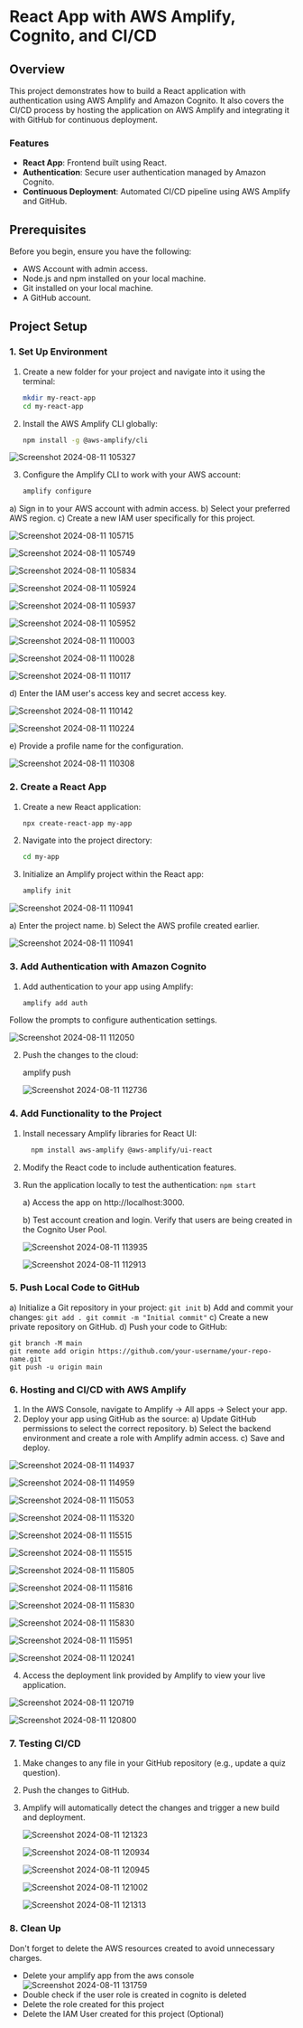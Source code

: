 # React App with AWS Amplify, Cognito, and CI/CD

## Overview

This project demonstrates how to build a React application with authentication using AWS Amplify and Amazon Cognito. It also covers the CI/CD process by hosting the application on AWS Amplify and integrating it with GitHub for continuous deployment.

### Features
- **React App**: Frontend built using React.
- **Authentication**: Secure user authentication managed by Amazon Cognito.
- **Continuous Deployment**: Automated CI/CD pipeline using AWS Amplify and GitHub.

## Prerequisites

Before you begin, ensure you have the following:
- AWS Account with admin access.
- Node.js and npm installed on your local machine.
- Git installed on your local machine.
- A GitHub account.

## Project Setup

### 1. Set Up Environment

1. Create a new folder for your project and navigate into it using the terminal:
   ```bash
   mkdir my-react-app
   cd my-react-app
2. Install the AWS Amplify CLI globally:
   ```bash
   npm install -g @aws-amplify/cli

  ![Screenshot 2024-08-11 105327](https://github.com/user-attachments/assets/683d0b77-106d-4923-8e5d-c52bc5b5db4b)

   
3. Configure the Amplify CLI to work with your AWS account:
   ```bash
   amplify configure
  a) Sign in to your AWS account with admin access.
  b) Select your preferred AWS region.
  c) Create a new IAM user specifically for this project.

  ![Screenshot 2024-08-11 105715](https://github.com/user-attachments/assets/220d9eaa-b043-4754-bd07-e0aaa23436b9)
  
  ![Screenshot 2024-08-11 105749](https://github.com/user-attachments/assets/28e9421d-1944-44cd-b512-68fbd6d43640)

  ![Screenshot 2024-08-11 105834](https://github.com/user-attachments/assets/00113c21-edb7-411d-b20c-69a07926c06a)

  ![Screenshot 2024-08-11 105924](https://github.com/user-attachments/assets/204801e9-3b04-42c5-9aaf-34edc440fcc4)

  ![Screenshot 2024-08-11 105937](https://github.com/user-attachments/assets/bce306d5-1b78-495b-a76a-de18a98de652)

  ![Screenshot 2024-08-11 105952](https://github.com/user-attachments/assets/e9270e62-cb0c-4878-8081-d641709c28a2)

  ![Screenshot 2024-08-11 110003](https://github.com/user-attachments/assets/11106a05-567e-48b2-b9bf-2213ff4b44db)

  ![Screenshot 2024-08-11 110028](https://github.com/user-attachments/assets/22f4e08e-3907-41fa-bd4d-9c5cf4f86fc5)

  ![Screenshot 2024-08-11 110117](https://github.com/user-attachments/assets/906f5f12-4cf8-4cd0-8c6d-297a0c97fe24)


  d) Enter the IAM user's access key and secret access key.

   ![Screenshot 2024-08-11 110142](https://github.com/user-attachments/assets/9aca1c09-7c28-4328-a514-d29245cc419e)

   ![Screenshot 2024-08-11 110224](https://github.com/user-attachments/assets/da0f377d-56bf-4ae2-a210-b04f3dfcbdde)

    
  e) Provide a profile name for the configuration.

   ![Screenshot 2024-08-11 110308](https://github.com/user-attachments/assets/7b9fe8b4-785d-4370-b2aa-0ca1d76e2791)


### 2. Create a React App

1. Create a new React application:
   ```bash
   npx create-react-app my-app
2. Navigate into the project directory:
   ```bash
   cd my-app
3. Initialize an Amplify project within the React app:
   ```bash
   amplify init

  ![Screenshot 2024-08-11 110941](https://github.com/user-attachments/assets/0a6b5ba7-dc87-43d9-948c-9968223a7bb7)

  a) Enter the project name.
  b) Select the AWS profile created earlier.

  ![Screenshot 2024-08-11 110941](https://github.com/user-attachments/assets/c1483c3a-eed9-4beb-b4e2-76cba8c2ad4f)


### 3. Add Authentication with Amazon Cognito

1. Add authentication to your app using Amplify:
   ```bash
   amplify add auth
  Follow the prompts to configure authentication settings.

  ![Screenshot 2024-08-11 112050](https://github.com/user-attachments/assets/5686e6ed-1083-4119-8870-d3c586c74b86)

  
2. Push the changes to the cloud:
     
    amplify push

   ![Screenshot 2024-08-11 112736](https://github.com/user-attachments/assets/9c51fce0-731c-4c29-97e8-e90028542a70)


### 4. Add Functionality to the Project

1. Install necessary Amplify libraries for React UI:
   ```bash
     npm install aws-amplify @aws-amplify/ui-react

2. Modify the React code to include authentication features.
   
3. Run the application locally to test the authentication:
    ```npm start```

     a) Access the app on http://localhost:3000.
   
     b) Test account creation and login. Verify that users are being created in the Cognito User Pool.

      ![Screenshot 2024-08-11 113935](https://github.com/user-attachments/assets/7bdd61d7-32c2-4a7f-964c-36e827f8df82)

      ![Screenshot 2024-08-11 112913](https://github.com/user-attachments/assets/274b4a84-2090-4f55-afef-8c66a5e3a796)




### 5. Push Local Code to GitHub

a) Initialize a Git repository in your project: ```git init```
b) Add and commit your changes:
      ```git add .
      git commit -m "Initial commit"```
c) Create a new private repository on GitHub.
d) Push your code to GitHub:

    git branch -M main
    git remote add origin https://github.com/your-username/your-repo-name.git
    git push -u origin main

### 6. Hosting and CI/CD with AWS Amplify

1. In the AWS Console, navigate to Amplify -> All apps -> Select your app.
2. Deploy your app using GitHub as the source:
    a) Update GitHub permissions to select the correct repository.
    b) Select the backend environment and create a role with Amplify admin access.
    c) Save and deploy.

  ![Screenshot 2024-08-11 114937](https://github.com/user-attachments/assets/e2eb0839-25f1-4e40-ad55-751a70e52594)

  ![Screenshot 2024-08-11 114959](https://github.com/user-attachments/assets/0d710477-6361-4763-b757-708129884e83)

  ![Screenshot 2024-08-11 115053](https://github.com/user-attachments/assets/d5211ba1-fd4e-4d63-9eda-d03e9d89f63d)

  ![Screenshot 2024-08-11 115320](https://github.com/user-attachments/assets/6e0fc17e-6ada-4358-b131-c219741ba794)

  ![Screenshot 2024-08-11 115515](https://github.com/user-attachments/assets/12562321-e93e-4d4f-aa72-178bbf700a49)

  ![Screenshot 2024-08-11 115515](https://github.com/user-attachments/assets/9656ff90-46e3-4a90-9225-6046ceeaec3e)

  ![Screenshot 2024-08-11 115805](https://github.com/user-attachments/assets/517649ee-9aa5-4bc8-826a-60a03387dce0)

  ![Screenshot 2024-08-11 115816](https://github.com/user-attachments/assets/da0e404d-41ba-4b22-b5fa-b5a459e3d344)

  ![Screenshot 2024-08-11 115830](https://github.com/user-attachments/assets/9bb8800f-dd79-4672-b04e-b063cb8c86b1)

  ![Screenshot 2024-08-11 115830](https://github.com/user-attachments/assets/53c3d2d2-f20c-4696-b920-52256ac6ad91)

  ![Screenshot 2024-08-11 115951](https://github.com/user-attachments/assets/2fb399d9-3e7d-46cd-859d-c1bb171cb920)

  ![Screenshot 2024-08-11 120241](https://github.com/user-attachments/assets/13ca1d9b-66f3-44fe-833a-6217820c671b)

   
4. Access the deployment link provided by Amplify to view your live application.

  ![Screenshot 2024-08-11 120719](https://github.com/user-attachments/assets/cd1a08da-1305-4f11-9cbc-cc32ab8096da)

  ![Screenshot 2024-08-11 120800](https://github.com/user-attachments/assets/7edf6648-f5bb-49a7-80bf-649849cb4ec1)


### 7. Testing CI/CD

1. Make changes to any file in your GitHub repository (e.g., update a quiz question).
2. Push the changes to GitHub.
3. Amplify will automatically detect the changes and trigger a new build and deployment.

   ![Screenshot 2024-08-11 121323](https://github.com/user-attachments/assets/e64f7e92-d032-4a5f-a7ed-1445149c4131)

   ![Screenshot 2024-08-11 120934](https://github.com/user-attachments/assets/58fb7d30-ebc5-4786-b680-f9f6f8e5b90e)

   ![Screenshot 2024-08-11 120945](https://github.com/user-attachments/assets/1b038999-2841-4753-aee7-2d233c937f98)

   ![Screenshot 2024-08-11 121002](https://github.com/user-attachments/assets/94947823-c8f9-4e31-bd51-e12d6cd53841)

   ![Screenshot 2024-08-11 121313](https://github.com/user-attachments/assets/e30b7ed7-4d97-4bd5-b358-7f4ae629dc21)


### 8. Clean Up

Don't forget to delete the AWS resources created to avoid unnecessary charges.

  - Delete your amplify app from the aws console 
    ![Screenshot 2024-08-11 131759](https://github.com/user-attachments/assets/1426b029-8a66-4afd-81c8-33d662af5fcc)
  - Double check if the user role is created in cognito is deleted
  - Delete the role created for this project
  - Delete the IAM User created for this project (Optional)
